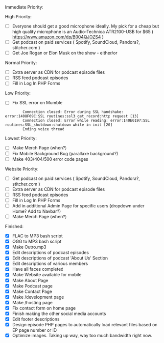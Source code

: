 Immediate Priority:


High Priority:
* [ ] Everyone should get a good microphone ideally. My pick for a cheap but high quality microphone is an Audio-Technica ATR2100-USB for $65 ( https://www.amazon.com/dp/B004QJOZS4 )
* [ ] Get podcast on paid services ( Spotify, SoundCloud, Pandora?, stitcher.com )
* [ ] Get Joe Rogan or Elon Musk on the show - either/or

Normal Priority:
* [ ] Extra server as CDN for podcast episode files
* [ ] RSS feed podcast episodes
* [ ] Fill in Log In PHP Forms

Low Priority:
* [ ] Fix SSL error on Mumble
```
        Connection closed: Error during SSL handshake: error:1408F09C:SSL routines:ssl3_get_record:http request [13]
        Connection closed: Error while reading: error:140E0197:SSL routines:SSL_shutdown:shutdown while in init [20]
        Ending voice thread
```
Lowest Priority:
* [ ] Make Merch Page (when?)
* [ ] Fix Mobile Background Bug (parallaxe background?)
* [ ] Make 403/404/500 error code pages

Website Priority:
* [ ] Get podcast on paid services ( Spotify, SoundCloud, Pandora?, stitcher.com )
* [ ] Extra server as CDN for podcast episode files
* [ ] RSS feed podcast episodes
* [ ] Fill in Log In PHP Forms
* [ ] Add in additional Admin Page for specific users (dropdown under Home? Add to Navbar?)
* [ ] Make Merch Page (when?)

Finished:
* [x] FLAC to MP3 bash script
* [x] OGG to MP3 bash script
* [x] Make Outro.mp3
* [x] Edit descriptions of podcast episodes
* [x] Edit descriptions of podcast 'About Us' Section
* [x] Edit descriptions of various members
* [x] Have all faces completed
* [x] Make Website available for mobile
* [x] Make About Page
* [x] Make Podcast page
* [x] Make Contact Page
* [x] Make /development page
* [x] Make /hosting page
* [x] Fix contact form on home page
* [x] Finish making the other social media accounts
* [x] Edit footer descriptions
* [x] Design episode PHP pages to automatically load relevant files based on EP page number or ID
* [x] Optimize images. Taking up way, way too much bandwidth right now.
